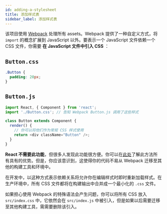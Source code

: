 ```yaml
---
id: adding-a-stylesheet
title: 添加样式表
sidebar_label: 添加样式表
---
```


该项目使用 [Webpack](https://webpack.js.org/) 处理所有 assets。Webpack 提供了一种自定义方式，将 `import` 的概念扩展到 JavaScript 以外。要表示一个 JavaScript 文件依赖一个 CSS 文件，你需要 **在 JavaScript 文件中引入 CSS** ：

## `Button.css`

```css
.Button {
  padding: 20px;
}
```

## `Button.js`

```js
import React, { Component } from 'react';
import './Button.css'; // 告知 Webpack Button.js 调用了这些样式

class Button extends Component {
  render() {
    // 你可以将他们作为常规 CSS 样式使用
    return <div className="Button" />;
  }
}
```

**React 不需要此功能**，但很多人发现此功能很方便。你可以在[此处](https://medium.com/seek-blog/block-element-modifying-your-javascript-components-d7f99fcab52b)了解此方法所有具有的优势。但是，你应该意识到，这使得你的代码不易从 Webpack 迁移至其他的构建工具和环境中。

在开发中，以这种方式表示依赖关系将允许你在编辑样式时即时重新加载样式。在生产环境中，所有 CSS 文件都将在构建输出中合并成一个最小化的 `.css` 文件。

如果担心使用 Webpack 的特殊语法会产生问题，你可以将所有 CSS 放入 `src/index.css` 中，它依然会在 `src/index.js` 中被引入，但是如果以后需要迁移至其他构建工具，需需要删除该引入。
